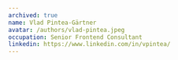 ```yaml
---
archived: true
name: Vlad Pintea-Gärtner
avatar: /authors/vlad-pintea.jpeg
occupation: Senior Frontend Consultant
linkedin: https://www.linkedin.com/in/vpintea/
---
```

